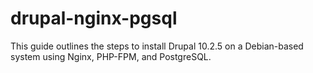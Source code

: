 # drupal-nginx-pgsql
This guide outlines the steps to install Drupal 10.2.5 on a Debian-based system using Nginx, PHP-FPM, and PostgreSQL.
